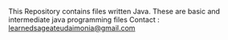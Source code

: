 This Repository contains files written Java. 
These are basic  and intermediate java programming files
Contact : learnedsageateudaimonia@gmail.com
